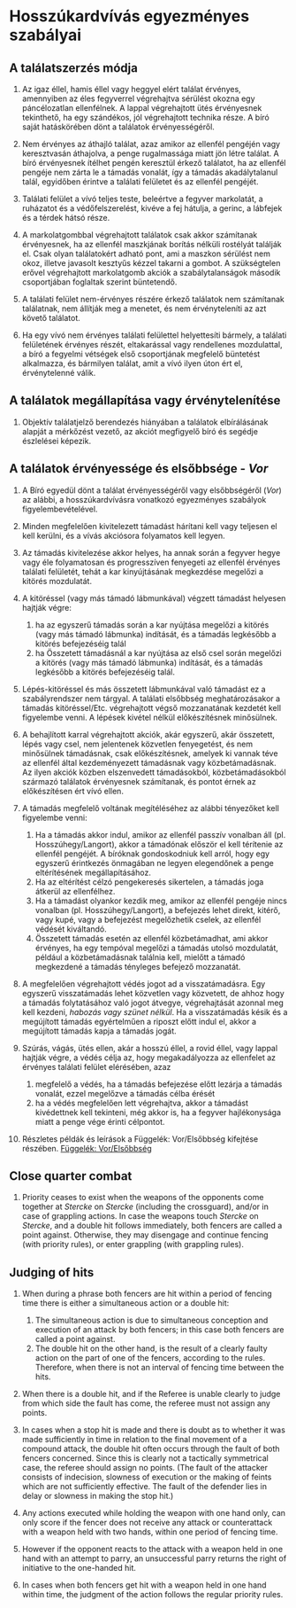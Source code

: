 # Hosszúkardvívás egyezményes szabályai

## A találatszerzés módja

1.  Az igaz éllel, hamis éllel vagy heggyel elért találat érvényes, amennyiben az éles fegyverrel végrehajtva sérülést okozna egy páncélozatlan ellenfélnek. A lappal végrehajtott ütés érvényesnek tekinthető, ha egy szándékos, jól végrehajtott technika része. A bíró saját hatáskörében dönt a találatok érvényességéről.

2.  Nem érvényes az áthajló találat, azaz amikor az ellenfél pengéjén vagy keresztvasán áthajolva, a penge rugalmassága miatt jön létre találat. A bíró érvényesnek ítélhet pengén keresztül érkező találatot, ha az ellenfél pengéje nem zárta le a támadás vonalát, így a támadás akadálytalanul talál, egyidőben érintve a találati felületet és az ellenfél pengéjét.

3.  Találati felület a vívó teljes teste, beleértve a fegyver markolatát, a ruházatot és a védőfelszerelést, kivéve a fej hátulja, a gerinc, a lábfejek és a térdek hátsó része.

4.  A markolatgombbal végrehajtott találatok csak akkor számítanak érvényesnek, ha az ellenfél maszkjának borítás nélküli rostélyát találják el. Csak olyan találatokért adható pont, ami a maszkon sérülést nem okoz, illetve javasolt kesztyűs kézzel takarni a gombot. A szükségtelen erővel végrehajtott markolatgomb akciók a szabálytalanságok második csoportjában foglaltak szerint büntetendő.

5.  A találati felület nem-érvényes részére érkező találatok nem számítanak találatnak, nem állítják meg a menetet, és nem érvényteleníti az azt követő találatot.

6. Ha egy vívó nem érvényes találati felülettel helyettesíti bármely, a találati felületének érvényes részét, eltakarással vagy rendellenes mozdulattal, a bíró a fegyelmi vétségek első csoportjának megfelelő büntetést alkalmazza, és bármilyen találat, amit a vívó ilyen úton ért el, érvénytelenné válik.

## A találatok megállapítása vagy érvénytelenítése

1.  Objektív találatjelző berendezés hiányában a találatok elbírálásának alapját a mérkőzést vezető, az akciót megfigyelő bíró és segédje észlelései képezik. 

## A találatok érvényessége és elsőbbsége - *Vor*

1.  A Bíró egyedül dönt a találat érvényességéről vagy elsőbbségéről (*Vor*) az alábbi, a hosszúkardvívásra vonatkozó egyezményes szabályok figyelembevételével.

2.  Minden megfelelően kivitelezett támadást hárítani kell vagy teljesen el kell kerülni, és a vívás akciósora folyamatos kell legyen.

3.  Az támadás kivitelezése akkor helyes, ha annak során a fegyver hegye vagy éle folyamatosan és progresszíven fenyegeti az ellenfél érvényes találati felületét, tehát a kar kinyújtásának megkezdése megelőzi a kitörés mozdulatát. 

4. A kitöréssel (vagy más támadó lábmunkával) végzett támadást helyesen hajtják végre:
    1. ha az egyszerű támadás során a kar nyújtása megelőzi a kitörés (vagy más támadó lábmunka) indítását, és a támadás legkésőbb a kitörés befejezéséig talál
    2. ha Összetett támadásnál a kar nyújtása az első csel során megelőzi a kitörés (vagy más támadó lábmunka) indítását, és a támadás legkésőbb a kitörés befejezéséig talál.

5.  Lépés-kitöréssel és más összetett lábmunkával való támadást ez a szabályrendszer nem tárgyal. A találati elsőbbség meghatározásakor a támadás kitöréssel/Etc. végrehajtott végső mozzanatának kezdetét kell figyelembe venni. A lépések kivétel nélkül előkészítésnek minősülnek.

6.  A behajlított karral végrehajtott akciók, akár egyszerű, akár összetett, lépés vagy csel, nem jelentenek közvetlen fenyegetést, és nem minősülnek támadásnak, csak előkészítésnek, amelyek ki vannak téve az ellenfél által kezdeményezett támadásnak vagy közbetámadásnak. Az ilyen akciók közben elszenvedett támadásokból, közbetámadásokból származó találatok érvényesnek számítanak, és pontot érnek az előkészítésen ért vívó ellen.

7. A támadás megfelelő voltának megítéléséhez az alábbi tényezőket kell figyelembe venni:
    1. Ha a támadás akkor indul, amikor az ellenfél passzív vonalban áll (pl. Hosszúhegy/Langort), akkor a támadónak először el kell térítenie az ellenfél pengéjét. A bíróknak gondoskodniuk kell arról, hogy egy egyszerű érintkezés önmagában ne legyen elegendőnek a penge eltérítésének megállapításához.
    2. Ha az eltérítést célzó pengekeresés sikertelen, a támadás joga átkerül az ellenfélhez.
    3. Ha a támadást olyankor kezdik meg, amikor az ellenfél pengéje nincs vonalban (pl. Hosszúhegy/Langort), a befejezés lehet direkt, kitérő, vagy kupé, vagy a befejezést megelőzhetik cselek, az ellenfél védését kiváltandó.
    4. Összetett támadás esetén az ellenfél közbetámadhat, ami akkor érvényes, ha egy tempóval megelőzi a támadás utolsó mozdulatát, például a közbetámadásnak találnia kell, mielőtt a támadó megkezdené a támadás tényleges befejező mozzanatát.

8.  A megfelelően végrehajtott védés jogot ad a visszatámadásra. Egy egyszerű visszatámadás lehet közvetlen vagy közvetett, de ahhoz hogy a támadás folytatásához való jogot átvegye, végrehajtását azonnal meg kell kezdeni, *habozás vagy szünet nélkül*. Ha a visszatámadás késik és a megújított támadás egyértelműen a riposzt előtt indul el, akkor a megújított támadás kapja a támadás jogát.

9.  Szúrás, vágás, ütés ellen, akár a hosszú éllel, a rovid éllel, vagy lappal hajtják végre, a védés célja az, hogy megakadályozza az ellenfelet az érvényes találati felület elérésében, azaz
    1. megfelelő a védés, ha a támadás befejezése előtt lezárja a támadás vonalát, ezzel megelőzve a támadás célba érését
    2. ha a védés megfelelően lett végrehajtva, akkor a támadást kivédettnek kell tekinteni, még akkor is, ha a fegyver hajlékonysága miatt a penge vége érinti célpontot.

10.  Részletes példák és leírások a Függelék: Vor/Elsőbbség kifejtése részében. 
[Függelék: Vor/Elsőbbség](fuggelek/02-elsobbseg.md)

## Close quarter combat

1. Priority ceases to exist when the weapons of the opponents come together at *Stercke* on
   *Stercke* (including the crossguard), and/or in case of grappling actions. In case the weapons
   touch *Stercke* on *Stercke*, and a double hit follows immediately, both fencers are called a
   point against. Otherwise, they may disengage and continue fencing (with priority rules), or enter
   grappling (with grappling rules).

## Judging of hits

1.  When during a phrase both fencers are hit within a period of fencing time there is either a
    simultaneous action or a double hit:
    1. The simultaneous action is due to simultaneous conception and execution of an attack by both
       fencers; in this case both fencers are called a point against.
    2. The double hit on the other hand, is the result of a clearly faulty action on the part of one
       of the fencers, according to the rules. Therefore, when there is not an interval of fencing
       time between the hits.

2.  When there is a double hit, and if the Referee is unable clearly to judge from which side the
    fault has come, the referee must not assign any points.

3.  In cases when a stop hit is made and there is doubt as to whether it was made sufficiently in
    time in relation to the final movement of a compound attack, the double hit often occurs through
    the fault of both fencers concerned. Since this is clearly not a tactically symmetrical case,
    the referee should assign no points. (The fault of the attacker consists of indecision, slowness
    of execution or the making of feints which are not sufficiently effective. The fault of the
    defender lies in delay or slowness in making the stop hit.)

4.  Any actions executed while holding the weapon with one hand only, can only score if the fencer
    does not receive any attack or counterattack with a weapon held with two hands, within one
    period of fencing time.

5.  However if the opponent reacts to the attack with a weapon held in one hand with an attempt to
    parry, an unsuccessful parry returns the right of initiative to the one-handed hit.

6.  In cases when both fencers get hit with a weapon held in one hand within time, the judgment of
    the action follows the regular priority rules.
